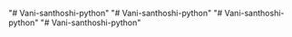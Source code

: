 "# Vani-santhoshi-python" 
"# Vani-santhoshi-python" 
"# Vani-santhoshi-python" 
"# Vani-santhoshi-python" 
